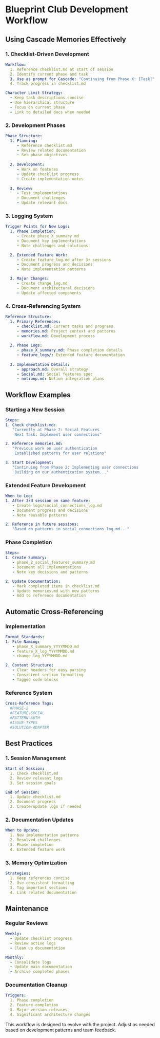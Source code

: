 # Blueprint Club Development Workflow

## Using Cascade Memories Effectively

### 1. Checklist-Driven Development
```yaml
Workflow:
  1. Reference checklist.md at start of session
  2. Identify current phase and task
  3. Use as prompt for Cascade: "Continuing from Phase X: [Task]"
  4. Track progress in checklist.md

Character Limit Strategy:
  - Keep task descriptions concise
  - Use hierarchical structure
  - Focus on current phase
  - Link to detailed docs when needed
```

### 2. Development Phases
```yaml
Phase Structure:
  1. Planning:
     - Reference checklist.md
     - Review related documentation
     - Set phase objectives
  
  2. Development:
     - Work on features
     - Update checklist progress
     - Create implementation notes
  
  3. Review:
     - Test implementations
     - Document challenges
     - Update relevant docs
```

### 3. Logging System
```yaml
Trigger Points for New Logs:
  1. Phase Completion:
     - Create phase_X_summary.md
     - Document key implementations
     - Note challenges and solutions

  2. Extended Feature Work:
     - Create feature_log.md after 3+ sessions
     - Document progress and decisions
     - Note implementation patterns

  3. Major Changes:
     - Create change_log.md
     - Document architectural decisions
     - Update affected components
```

### 4. Cross-Referencing System
```yaml
Reference Structure:
  1. Primary References:
     - checklist.md: Current tasks and progress
     - memories.md: Project context and patterns
     - workflow.md: Development process
  
  2. Phase Logs:
     - phase_X_summary.md: Phase completion details
     - feature_logs/: Extended feature documentation
     
  3. Implementation Details:
     - approach.md: Overall strategy
     - Social.md: Social features spec
     - notionp.md: Notion integration plans
```

## Workflow Examples

### Starting a New Session
```yaml
Steps:
1. Check checklist.md:
   "Currently at Phase 2: Social Features
    Next Task: Implement user connections"

2. Reference memories.md:
   "Previous work on user authentication
    Established patterns for user relations"

3. Start Development:
   "Continuing from Phase 2: Implementing user connections
    Building on our authentication system..."
```

### Extended Feature Development
```yaml
When to Log:
1. After 3rd session on same feature:
   - Create logs/social_connections_log.md
   - Document progress and decisions
   - Note reusable patterns

2. Reference in future sessions:
   "Based on patterns in social_connections_log.md..."
```

### Phase Completion
```yaml
Steps:
1. Create Summary:
   - phase_2_social_features_summary.md
   - Document all implementations
   - Note key decisions and patterns

2. Update Documentation:
   - Mark completed items in checklist.md
   - Update memories.md with new patterns
   - Add to reference documentation
```

## Automatic Cross-Referencing

### Implementation
```yaml
Format Standards:
1. File Naming:
   - phase_X_summary_YYYYMMDD.md
   - feature_X_log_YYYYMMDD.md
   - change_log_YYYYMMDD.md

2. Content Structure:
   - Clear headers for easy parsing
   - Consistent section formatting
   - Tagged code blocks
```

### Reference System
```yaml
Cross-Reference Tags:
  #PHASE-2
  #FEATURE-SOCIAL
  #PATTERN-AUTH
  #ISSUE-TYPES
  #SOLUTION-ADAPTER
```

## Best Practices

### 1. Session Management
```yaml
Start of Session:
  1. Check checklist.md
  2. Review relevant logs
  3. Set session goals

End of Session:
  1. Update checklist.md
  2. Document progress
  3. Create/update logs if needed
```

### 2. Documentation Updates
```yaml
When to Update:
  1. New implementation patterns
  2. Resolved challenges
  3. Phase completion
  4. Extended feature work
```

### 3. Memory Optimization
```yaml
Strategies:
  1. Keep references concise
  2. Use consistent formatting
  3. Tag important sections
  4. Link related documentation
```

## Maintenance

### Regular Reviews
```yaml
Weekly:
  - Update checklist progress
  - Review active logs
  - Clean up documentation

Monthly:
  - Consolidate logs
  - Update main documentation
  - Archive completed phases
```

### Documentation Cleanup
```yaml
Triggers:
  1. Phase completion
  2. Feature completion
  3. Major version releases
  4. Significant architecture changes
```

This workflow is designed to evolve with the project. Adjust as needed based on development patterns and team feedback.
